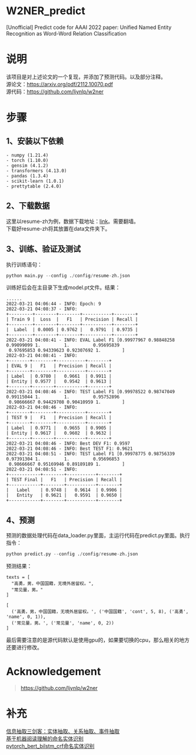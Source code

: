 # W2NER_predict
\[Unofficial\] Predict code for AAAI 2022 paper: Unified Named Entity Recognition as Word-Word Relation Classification

# 说明
该项目是对上述论文的一个复现，并添加了预测代码。以及部分注释。<br>
源论文：https://arxiv.org/pdf/2112.10070.pdf<br>
源代码：https://github.com/ljynlp/w2ner

# 步骤
## 1、安装以下依赖
```
- numpy (1.21.4)
- torch (1.10.0)
- gensim (4.1.2)
- transformers (4.13.0)
- pandas (1.3.4)
- scikit-learn (1.0.1)
- prettytable (2.4.0)
```

## 2、下载数据
这里以resume-zh为例，数据下载地址：<a href="https://drive.google.com/drive/folders/1NdvUeIUUL3mlS8QwwnqM628gCK7_0yPv?usp=sharing">link</a>。需要翻墙。<br>
下载好resume-zh将其放置在data文件夹下。

## 3、训练、验证及测试
执行训练语句：
```python
python main.py --config ./config/resume-zh.json
```
训练好后会在主目录下生成model.pt文件。结果：
```
......
2022-03-21 04:06:44 - INFO: Epoch: 9
2022-03-21 04:08:37 - INFO: 
+---------+--------+--------+-----------+--------+
| Train 9 |  Loss  |   F1   | Precision | Recall |
+---------+--------+--------+-----------+--------+
|  Label  | 0.0005 | 0.9762 |   0.9791  | 0.9735 |
+---------+--------+--------+-----------+--------+
2022-03-21 04:08:41 - INFO: EVAL Label F1 [0.99977967 0.98848258 0.99099099 1.         1.         0.95695839
 0.97695853 0.94339623 0.92307692 1.        ]
2022-03-21 04:08:41 - INFO: 
+--------+--------+-----------+--------+
| EVAL 9 |   F1   | Precision | Recall |
+--------+--------+-----------+--------+
| Label  | 0.9780 |   0.9661  | 0.9911 |
| Entity | 0.9577 |   0.9542  | 0.9613 |
+--------+--------+-----------+--------+
2022-03-21 04:08:46 - INFO: TEST Label F1 [0.99978522 0.98747049 0.99115044 1.         1.         0.95752896
 0.98666667 0.94429708 0.90410959 1.        ]
2022-03-21 04:08:46 - INFO: 
+--------+--------+-----------+--------+
| TEST 9 |   F1   | Precision | Recall |
+--------+--------+-----------+--------+
| Label  | 0.9771 |   0.9655  | 0.9905 |
| Entity | 0.9617 |   0.9602  | 0.9632 |
+--------+--------+-----------+--------+
2022-03-21 04:08:46 - INFO: Best DEV F1: 0.9597
2022-03-21 04:08:46 - INFO: Best TEST F1: 0.9621
2022-03-21 04:08:51 - INFO: TEST Label F1 [0.99978775 0.98756339 0.97391304 1.         1.         0.95696853
 0.98666667 0.95169946 0.89189189 1.        ]
2022-03-21 04:08:51 - INFO: 
+------------+--------+-----------+--------+
| TEST Final |   F1   | Precision | Recall |
+------------+--------+-----------+--------+
|   Label    | 0.9748 |   0.9614  | 0.9906 |
|   Entity   | 0.9621 |   0.9591  | 0.9650 |
+------------+--------+-----------+--------+
```

## 4、预测
预测的数据处理代码在data_loader.py里面，主运行代码在predict.py里面。执行指令：
```python
python predict.py --config ./config/resume-zh.json
```
预测结果：
```
texts = [
  "高勇，男，中国国籍，无境外居留权。",
  "常见量，男。"
]

[
  ('高勇，男，中国国籍，无境外居留权。', ('中国国籍', 'cont', 5, 8), ('高勇', 'name', 0, 1)), 
  ('常见量，男。', ('常见量', 'name', 0, 2))
]

```
最后需要注意的是源代码默认是使用gpu的，如果要切换的cpu，那么相关的地方还要进行修改。

# Acknowledgement
> https://github.com/ljynlp/w2ner

# 补充
[信息抽取三剑客：实体抽取、关系抽取、事件抽取](https://github.com/taishan1994/chinese_information_extraction)<br>
[基于机器阅读理解的命名实体识别](https://github.com/taishan1994/BERT_MRC_NER_chinese)<br>
[pytorch_bert_bilstm_crf命名实体识别](https://github.com/taishan1994/pytorch_bert_bilstm_crf_ner)<br>

